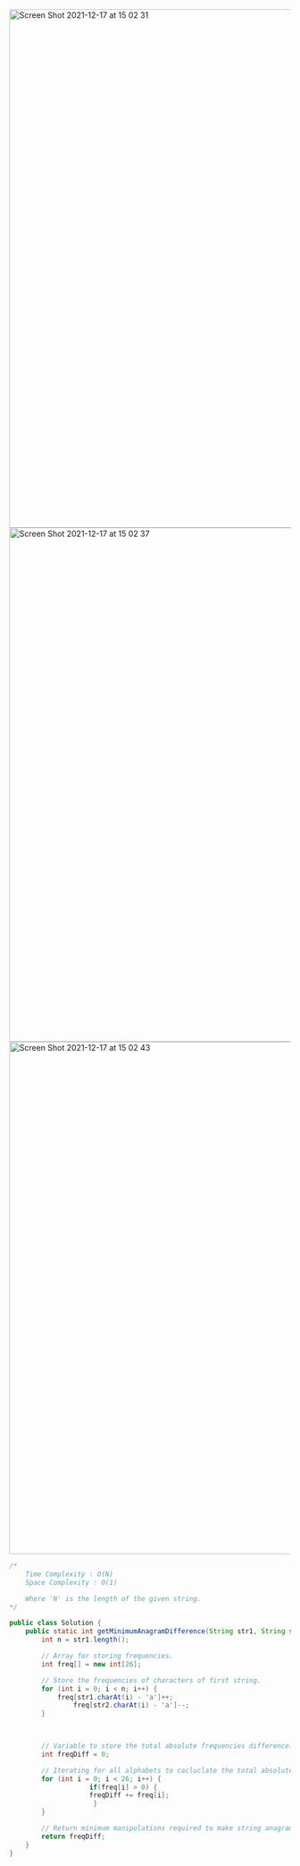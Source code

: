 <img width="927" alt="Screen Shot 2021-12-17 at 15 02 31" src="https://user-images.githubusercontent.com/37787994/146613120-57cc32db-f9d3-48fa-a476-d14d974bd188.png">

<img width="919" alt="Screen Shot 2021-12-17 at 15 02 37" src="https://user-images.githubusercontent.com/37787994/146613166-2bdbf237-6371-43f2-ae3e-3f89076a9feb.png">

<img width="916" alt="Screen Shot 2021-12-17 at 15 02 43" src="https://user-images.githubusercontent.com/37787994/146613177-3b24827e-b037-4242-9748-9888fbb7a661.png">





```java
/*
    Time Complexity : O(N)
    Space Complexity : O(1)

    Where 'N' is the length of the given string.
*/

public class Solution {
	public static int getMinimumAnagramDifference(String str1, String str2) {
		int n = str1.length();

		// Array for storing frequencies.
		int freq[] = new int[26];

		// Store the frequencies of characters of first string.
		for (int i = 0; i < n; i++) {
			freq[str1.charAt(i) - 'a']++;
           		freq[str2.charAt(i) - 'a']--;
		}


	
		// Variable to store the total absolute frequencies difference.
		int freqDiff = 0;

		// Iterating for all alphabets to cacluclate the total absolute frequencies difference.
		for (int i = 0; i < 26; i++) {
            		if(freq[i] > 0) {
                	freqDiff += freq[i];
            	     }	
		}

		// Return minimum manipulations required to make string anagram.
		return freqDiff;
	}
}
```
